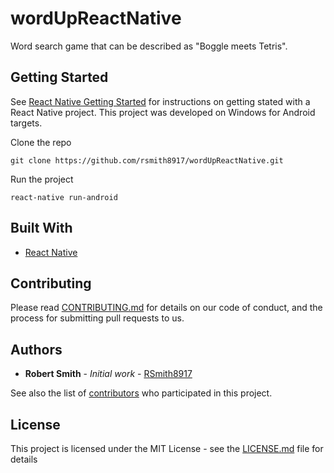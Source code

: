# wordUpReactNative

Word search game that can be described as "Boggle meets Tetris".

## Getting Started

See [React Native Getting Started](https://facebook.github.io/react-native/docs/getting-started.html) for instructions on getting stated with a React Native project.  This project was developed on Windows for Android targets.

Clone the repo

```
git clone https://github.com/rsmith8917/wordUpReactNative.git
```

Run the project

```
react-native run-android
```

## Built With

* [React Native](https://facebook.github.io/react-native/docs/getting-started.html)

## Contributing

Please read [CONTRIBUTING.md](https://gist.github.com/PurpleBooth/b24679402957c63ec426) for details on our code of conduct, and the process for submitting pull requests to us.

## Authors

* **Robert Smith** - *Initial work* - [RSmith8917](https://github.com/rsmith8917)

See also the list of [contributors](https://github.com/rsmith8917/wordUpReactNative/contributors) who participated in this project.

## License

This project is licensed under the MIT License - see the [LICENSE.md](LICENSE.md) file for details

